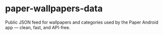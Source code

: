 # paper-wallpapers-data
Public JSON feed for wallpapers and categories used by the Paper Android app — clean, fast, and API-free.
